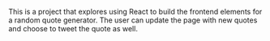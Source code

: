 This is a project that explores using React to build the frontend elements for a random quote generator. The user can update the page with new quotes and choose to tweet the quote as well.
